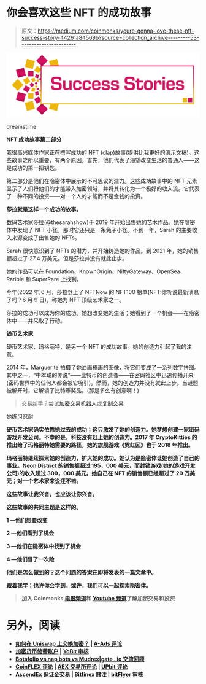 # 你会喜欢这些 NFT 的成功故事

> 原文：<https://medium.com/coinmonks/youre-gonna-love-these-nft-success-story-44261a84569b?source=collection_archive---------53----------------------->

![](img/4e35674c679b47bc12976b5f6d9b8adc.png)

dreamstime

**NFT 成功故事第二部分**

我很高兴媒体作家正在撰写成功的 NFT (clap)故事(提供比我更好的演示文稿)。这些故事之所以重要，有两个原因。首先，他们代表了渴望改变生活的普通人——这是成功的第一把钥匙。

第二部分是他们在隐密体中展示的不可思议的潜力。这些成功故事中的 NFT 元素显示了人们将他们的才能带入加密领域，并将其转化为一个极好的收入流。它代表了一种不同的投资——对一个人的才能而不是金钱的投资。

**莎拉就是这样一个成功的故事。**

数码艺术家莎拉(@thesarahshow)于 2019 年开始出售她的艺术作品。她在隐密体中发现了 NFT 小径，那时它还只是一条兔子小径。不到一年，Sarah 的主要收入来源变成了出售她的 NFTs。

Sarah 很快意识到了 NFTs 的潜力，并开始铸造她的作品。到 2021 年，她的销售额超过了 27.4 万美元。但是莎拉并没有就此止步。

她的作品可以在 Foundation、KnownOrigin、NiftyGateway、OpenSea、Rarible 和 SuperRare 上找到。

今年(2022 年)6 月，莎拉登上了 NFTNow 的 NFT100 榜单(NFT:你听说最新消息了吗？6 月 9 日)，称她为 NFT 顶级艺术家之一。

莎拉的成功可以成为你的成功。她想改变她的生活；她看到了一个机会——在隐密体中——并采取了行动。

**钱币艺术家**

硬币艺术家，玛格丽特，是另一个 NFT 的成功故事。她的创造力引起了我的注意。

2014 年，Marguerite 拍摄了她油画棒画的图像，将它们变成了一系列数字拼图。其中之一，“中本聪的传说”——比特币的创造者——在密码社区中迅速传播开来(密码世界中的任何人都会被它吸引)。然而，她的创造力并没有就此止步。当谜题被解开时，它解锁了比特币奖品。(那是多么有创意啊！)

> 交易新手？尝试[加密交易机器人](/coinmonks/crypto-trading-bot-c2ffce8acb2a)或[复制交易](/coinmonks/top-10-crypto-copy-trading-platforms-for-beginners-d0c37c7d698c)

她练习忍耐

**硬币艺术家确实依靠她过去的成功；这只激发了她的创造力。她梦想创建一家密码游戏开发公司。不幸的是，科技没有赶上她的创造力。2017 年 CryptoKitties 的推出给了玛格丽特她需要的路径，她的旗舰游戏《霓虹区》也于 2018 年推出。**

**玛格丽特继续探索她的创造力，扩大她的成功。她认为是隐密体让她创造了自己的事业。Neon District 的销售额超过 195，000 美元，而封锁游戏(她的游戏开发公司)的收入超过 300，000 美元。她自己在 NFT 的销售额已经超过了 20 万美元；对一个艺术家来说还不错。**

**这些故事让我兴奋，也应该让你兴奋。**

**这些故事的共同主题是这样的。**

**1 —他们想要改变**

**2 —他们看到了机会**

**3 —他们在隐密体中找到了机会**

**4 —他们冒了一次险**

**他们是怎么做到的？这个问题的答案在即将发表的一篇文章中。**

**跟着我学；也许你会学到。或许，我们可以一起探索隐密体。**

> **加入 Coinmonks [电报频道](https://t.me/coincodecap)和 [Youtube 频道](https://www.youtube.com/c/coinmonks/videos)了解加密交易和投资**

# **另外，阅读**

*   **[如何在 Uniswap 上交换加密？](https://coincodecap.com/swap-crypto-on-uniswap) | [A-Ads 评论](https://coincodecap.com/a-ads-review)**
*   **[加密货币储蓄账户](/coinmonks/cryptocurrency-savings-accounts-be3bc0feffbf) | [YoBit 审核](/coinmonks/yobit-review-175464162c62)**
*   **[Botsfolio vs nap bots vs Mudrex](/coinmonks/botsfolio-vs-napbots-vs-mudrex-c81344970c02)|[gate . io 交流回顾](/coinmonks/gate-io-exchange-review-61bf87b7078f)**
*   **[CoinFLEX 评论](https://coincodecap.com/coinflex-review) | [AEX 交易所评论](https://coincodecap.com/aex-exchange-review) | [UPbit 评论](https://coincodecap.com/upbit-review)**
*   **[AscendEx 保证金交易](https://coincodecap.com/ascendex-margin-trading) | [Bitfinex 赌注](https://coincodecap.com/bitfinex-staking) | [bitFlyer 审核](https://coincodecap.com/bitflyer-review)**
